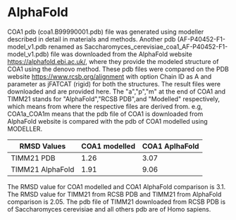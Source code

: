 # AlphaFold
COA1 pdb (coa1.B99990001.pdb) file was generated using modeller described in detail in materials and methods.
Another pdb (AF-P40452-F1-model_v1.pdb renamed as Saccharomyces_cerevisiae_coa1_AF-P40452-F1-model_v1.pdb) file was downloaded from the AlphaFold website https://alphafold.ebi.ac.uk/, where they provide the modeled structure of COA1 using the denovo method.
These pdb files were compared on the PDB website https://www.rcsb.org/alignment with option Chain ID as A and parameter as jFATCAT (rigid) for both the structures.
The result files were downloaded and are provided here.
The "a","p","m" at the end of COA1 and TIMM21 stands for "AlphaFold","RCSB PDB",and "Modelled" respectively, which means from where the respective files are derived from. e.g, COA1a_COA1m means that the pdb file of COA1 is downloaded from AlphaFold website is compared with the pdb of COA1 modelled using MODELLER.

|    RMSD Values   | COA1 modelled | COA1 AplhaFold |
| ---------------- | ------------- | -------------- |
| TIMM21 PDB       | 1.26          | 3.07           |
| TIMM21 AlphaFold | 1.91          | 9.06           |

The RMSD value for COA1 modelled and COA1 AlphaFold comparison is 3.1.
The RMSD value for TIMM21 from RCSB PDB and TIMM21 from AlphaFold comparison is 2.05.
The pdb file of TIMM21 downloaded from RCSB PDB is of Saccharomyces cerevisiae and all others pdb are of Homo sapiens.
